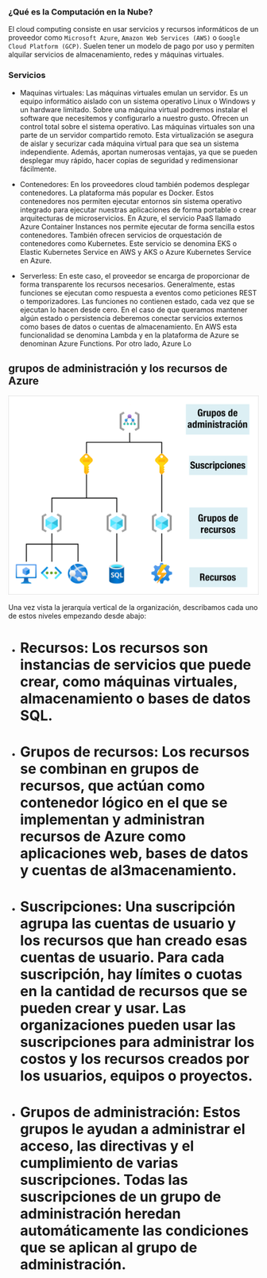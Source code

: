 ### ¿Qué es la Computación en la Nube? 
El cloud computing consiste en usar servicios y recursos informáticos de un proveedor como `Microsoft Azure`, `Amazon Web Services (AWS)` o `Google Cloud Platform (GCP)`. Suelen tener un modelo de pago por uso y permiten alquilar servicios de almacenamiento, redes y máquinas virtuales.

### Servicios
- Maquinas virtuales:
Las máquinas virtuales emulan un servidor. Es un equipo informático aislado con un sistema operativo Linux o Windows y un hardware limitado. Sobre una máquina virtual podremos instalar el software que necesitemos y configurarlo a nuestro gusto. Ofrecen un control total sobre el sistema operativo.
Las máquinas virtuales son una parte de un servidor compartido remoto. Esta virtualización se asegura de aislar y securizar cada máquina virtual para que sea un sistema independiente. Además, aportan numerosas ventajas, ya que se pueden desplegar muy rápido, hacer copias de seguridad y redimensionar fácilmente.

- Contenedores:
En los proveedores cloud también podemos desplegar contenedores. La plataforma más popular es Docker. Estos contenedores nos permiten ejecutar entornos sin sistema operativo integrado para ejecutar nuestras aplicaciones de forma portable o crear arquitecturas de microservicios. En Azure, el servicio PaaS llamado Azure Container Instances nos permite ejecutar de forma sencilla estos contenedores. También ofrecen servicios de orquestación de contenedores como Kubernetes. Este servicio se denomina EKS o Elastic Kubernetes Service en AWS y AKS o Azure Kubernetes Service en Azure.

- Serverless:
En este caso, el proveedor se encarga de proporcionar de forma transparente los recursos necesarios. Generalmente, estas funciones se ejecutan como respuesta a eventos como peticiones REST o temporizadores. Las funciones no contienen estado, cada vez que se ejecutan lo hacen desde cero. En el caso de que queramos mantener algún estado o persistencia deberemos conectar servicios externos como bases de datos o cuentas de almacenamiento. En AWS esta funcionalidad se denomina Lambda y en la plataforma de Azure se denominan Azure Functions. Por otro lado, Azure Lo

## grupos de administración y los recursos de Azure
![zure2](zure2.png)

Una vez vista la jerarquía vertical de la organización, describamos cada uno de estos niveles empezando desde abajo:

* # Recursos: Los recursos son instancias de servicios que puede crear, como máquinas virtuales, almacenamiento o bases de datos SQL.
* # Grupos de recursos: Los recursos se combinan en grupos de recursos, que actúan como contenedor lógico en el que se implementan y administran recursos de Azure como aplicaciones web, bases de datos y cuentas de al3macenamiento.
* # Suscripciones: Una suscripción agrupa las cuentas de usuario y los recursos que han creado esas cuentas de usuario. Para cada suscripción, hay límites o cuotas en la cantidad de recursos que se pueden crear y usar. Las organizaciones pueden usar las suscripciones para administrar los costos y los recursos creados por los usuarios, equipos o proyectos.
* # Grupos de administración: Estos grupos le ayudan a administrar el acceso, las directivas y el cumplimiento de varias suscripciones. Todas las suscripciones de un grupo de administración heredan automáticamente las condiciones que se aplican al grupo de administración.


